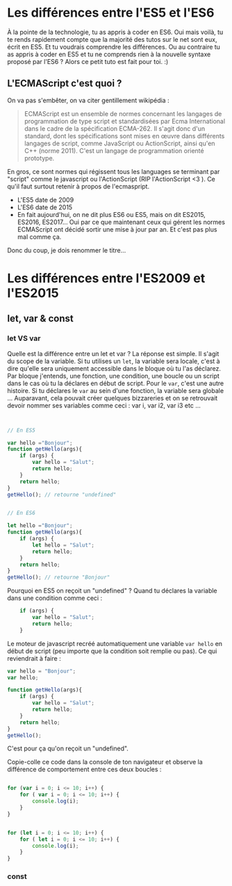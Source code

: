 # Les différences entre l'ES5 et l'ES6

À la pointe de la technologie, tu as appris à coder en ES6. Oui mais voilà, tu te rends rapidement compte que la majorité des tutos sur le net sont eux, écrit en ES5. Et tu voudrais comprendre les différences. Ou au contraire tu as appris à coder en ES5 et tu ne comprends rien à la nouvelle syntaxe proposé par l'ES6 ? Alors ce petit tuto est fait pour toi. :) 

## L'ECMAScript c'est quoi ?
On va pas s'embêter, on va citer gentillement wikipédia : 

> ECMAScript est un ensemble de normes concernant les langages de programmation de type script et 
> standardisées par Ecma International dans le cadre de la spécification ECMA-262. Il s'agit donc d'un standard,
> dont les spécifications sont mises en œuvre dans différents  langages de script, comme JavaScript ou ActionScript,
> ainsi qu'en C++ (norme 2011). C'est un langage de programmation orienté  prototype.

En gros, ce sont normes qui régissent tous les languages se terminant par "script" comme le javascript ou l'ActionScript (RIP l'ActionScript <3 ). Ce qu'il faut surtout retenir à propos de l'ecmaspript.

* L'ES5 date de 2009
* L'ES6 date de 2015
* En fait aujourd'hui, on ne dit plus ES6 ou ES5, mais on dit ES2015, ES2016, ES2017... Oui par ce que maintenant ceux qui gérent les normes ECMAScript ont décidé sortir une mise à jour par an. Et c'est pas plus mal comme ça. 

Donc du coup, je dois renommer le titre...

# Les différences entre l'ES2009 et l'ES2015

## let, var & const

### let VS var 

Quelle est la différence entre un let et var ? La réponse est simple. Il s'agit du scope de la variable. Si tu utilises un ```let```, la variable sera locale, c'est à dire qu'elle sera uniquement accessible dans le bloque où tu l'as déclarez. Par bloque j'entends, une fonction, une condition, une boucle ou un script dans le cas où tu la déclares en début de script. Pour le  ```var```, c'est une autre histoire. Si tu déclares le ``` var ``` au sein d'une fonction, la variable sera globale ... Auparavant, cela  pouvait créer quelques bizzareries et on se retrouvait devoir nommer ses variables comme ceci  : var i, var i2, var i3 etc ... 

```javascript


// En ES5

var hello ="Bonjour";
function getHello(args){
	if (args) {
		var hello = "Salut";
		return hello;
	}
	return hello;
}
getHello(); // retourne "undefined"


// En ES6 

let hello ="Bonjour";
function getHello(args){
	if (args) {
		let hello = "Salut";
		return hello;
	}
	return hello;
}
getHello(); // retourne "Bonjour"

```
Pourquoi en ES5 on reçoit un "undefined" ? 
Quand tu déclares la variable dans une condition comme ceci :

```javascript
	if (args) {
		var hello = "Salut";
		return hello;
	}
```
Le moteur de javascript recréé automatiquement une variable ``` var hello ``` en début de script (peu importe que la condition soit remplie ou pas). Ce qui reviendrait à faire  :

```javascript
var hello = "Bonjour";
var hello;

function getHello(args){
	if (args) {
		var hello = "Salut";
		return hello;
	}
	return hello;
}
getHello();

```
C'est pour ça qu'on reçoit un "undefined".

Copie-colle ce code dans la console de ton navigateur et observe la différence de comportement entre ces deux boucles :

```javascript 

for (var i = 0; i <= 10; i++) {
	for ( var i = 0; i <= 10; i++) {
		console.log(i);
	} 
}

```

```javascript 

for (let i = 0; i <= 10; i++) {
	for ( let i = 0; i <= 10; i++) {
		console.log(i);
	} 
}

```

### const 
